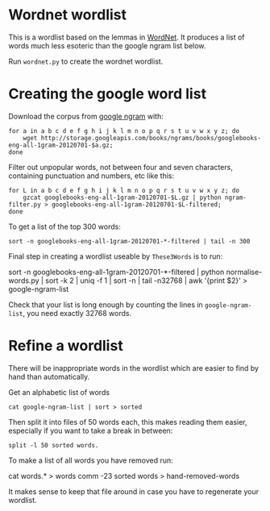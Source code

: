 Wordnet wordlist
================

This is a wordlist based on the lemmas in [WordNet][wordnet]. It
produces a list of words much less esoteric than the google ngram
list below.

Run `wordnet.py` to create the wordnet wordlist.


Creating the google word list
=============================

Download the corpus from [google ngram][googlengram] with:

    for a in a b c d e f g h i j k l m n o p q r s t u v w x y z; do
        wget http://storage.googleapis.com/books/ngrams/books/googlebooks-eng-all-1gram-20120701-$a.gz;
    done

[wordnet]: http://wordnet.princeton.edu/
[googlengram]: http://storage.googleapis.com/books/ngrams/books/datasetsv2.html

Filter out unpopular words, not between four and seven characters,
containing punctuation and numbers, etc like this:

    for L in a b c d e f g h i j k l m n o p q r s t u v w x y z; do
        gzcat googlebooks-eng-all-1gram-20120701-$L.gz | python ngram-filter.py > googlebooks-eng-all-1gram-20120701-$L-filtered;
    done

To get a list of the top 300 words:

    sort -n googlebooks-eng-all-1gram-20120701-*-filtered | tail -n 300

Final step in creating a wordlist useable by `These3Words` is to run:

   sort -n googlebooks-eng-all-1gram-20120701-*-filtered | python normalise-words.py | sort -k 2 | uniq -f 1 | sort -n | tail -n32768 | awk '{print $2}' > google-ngram-list

Check that your list is long enough by counting the lines
in `google-ngram-list`, you need exactly 32768 words.


Refine a wordlist
=================

There will be inappropriate words in the wordlist which
are easier to find by hand than automatically.

Get an alphabetic list of words

    cat google-ngram-list | sort > sorted

Then split it into files of 50 words each, this
makes reading them easier, especially if you
want to take a break in between:

    split -l 50 sorted words.

To make a list of all words you have removed run:

   cat words.* > words 
   comm -23 sorted words > hand-removed-words

It makes sense to keep that file around in case
you have to regenerate your wordlist.
